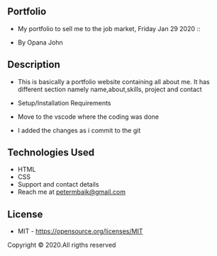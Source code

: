 ## Portfolio

- My portfolio to sell me to the job market, Friday Jan 29 2020 ::

- By Opana John

## Description

- This is basically a portfolio website containing all about me. It has different section namely name,about,skills, project and contact

- Setup/Installation Requirements
- Move to the vscode where the coding was done
- I added the changes as i commit to the git

## Technologies Used
- HTML
- CSS
- Support and contact details
- Reach me at petermbaik@gmail.com

## License
- MIT - https://opensource.org/licenses/MIT

Copyright © 2020.All rigths reserved

